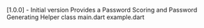 [1.0.0] - Initial version
Provides a Password Scoring and Password Generating Helper class
main.dart
example.dart